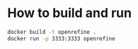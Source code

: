 # How to build and run

```bash
docker build -t openrefine .
docker run -p 3333:3333 openrefine
```

